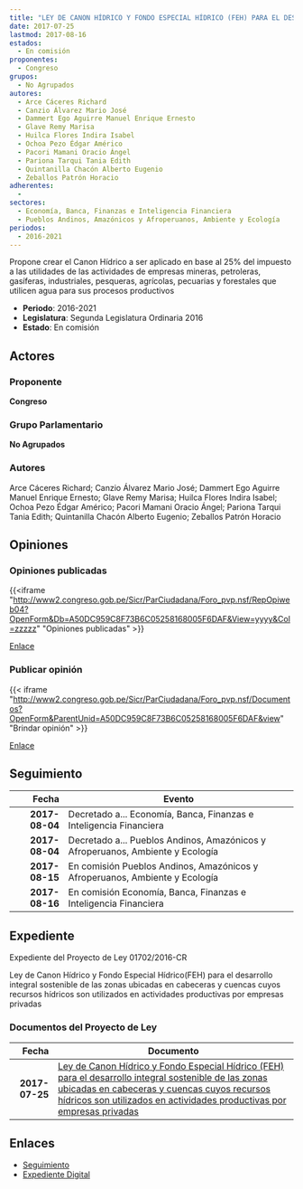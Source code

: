 ```yaml
---
title: "LEY DE CANON HÍDRICO Y FONDO ESPECIAL HÍDRICO (FEH) PARA EL DESARROLLO INTEGRAL SOSTENIBLE DE LAS ZONAS UBICADAS EN CABECERAS Y CUENCAS CUYOS RECURSOS HÍDRICOS SON UTILIZADOS EN ACTIVIDADES PRODUCTIVAS POR EMPRESAS PRIVADAS"
date: 2017-07-25
lastmod: 2017-08-16
estados: 
  - En comisión
proponentes: 
  - Congreso
grupos: 
  - No Agrupados
autores: 
  - Arce Cáceres Richard
  - Canzio Álvarez Mario José
  - Dammert Ego Aguirre Manuel Enrique Ernesto
  - Glave Remy Marisa
  - Huilca Flores Indira Isabel
  - Ochoa Pezo Édgar Américo
  - Pacori Mamani Oracio Ángel
  - Pariona Tarqui Tania Edith
  - Quintanilla Chacón Alberto Eugenio
  - Zeballos Patrón Horacio
adherentes: 
  - 
sectores: 
  - Economía, Banca, Finanzas e Inteligencia Financiera
  - Pueblos Andinos, Amazónicos y Afroperuanos, Ambiente y Ecología
periodos: 
  - 2016-2021
---
```


Propone crear el Canon Hídrico a ser aplicado en base al 25% del impuesto a las utilidades de las actividades de empresas mineras, petroleras, gasíferas, industriales, pesqueras, agrícolas, pecuarias y forestales que utilicen agua para sus procesos productivos

- **Periodo**: 2016-2021
- **Legislatura**: Segunda Legislatura Ordinaria 2016
- **Estado**: En comisión

## Actores

### Proponente

**Congreso**

### Grupo Parlamentario

**No Agrupados**

### Autores

Arce Cáceres Richard; Canzio Álvarez Mario José; Dammert Ego Aguirre Manuel Enrique Ernesto; Glave Remy Marisa; Huilca Flores Indira Isabel; Ochoa Pezo Édgar Américo; Pacori Mamani Oracio Ángel; Pariona Tarqui Tania Edith; Quintanilla Chacón Alberto Eugenio; Zeballos Patrón Horacio


## Opiniones

### Opiniones publicadas

{{<iframe "http://www2.congreso.gob.pe/Sicr/ParCiudadana/Foro_pvp.nsf/RepOpiweb04?OpenForm&Db=A50DC959C8F73B6C05258168005F6DAF&View=yyyy&Col=zzzzz" "Opiniones publicadas" >}}

[Enlace](http://www2.congreso.gob.pe/Sicr/ParCiudadana/Foro_pvp.nsf/RepOpiweb04?OpenForm&Db=A50DC959C8F73B6C05258168005F6DAF&View=yyyy&Col=zzzzz)
### Publicar opinión

{{< iframe "http://www2.congreso.gob.pe/Sicr/ParCiudadana/Foro_pvp.nsf/Documentos?OpenForm&ParentUnid=A50DC959C8F73B6C05258168005F6DAF&view" "Brindar opinión" >}}

[Enlace](http://www2.congreso.gob.pe/Sicr/ParCiudadana/Foro_pvp.nsf/Documentos?OpenForm&ParentUnid=A50DC959C8F73B6C05258168005F6DAF&view)

## Seguimiento

| Fecha | Evento |
|------:|--------|
| **2017-08-04** | Decretado a... Economía, Banca, Finanzas e Inteligencia Financiera|
| **2017-08-04** | Decretado a... Pueblos Andinos, Amazónicos y Afroperuanos, Ambiente y Ecología|
| **2017-08-15** | En comisión Pueblos Andinos, Amazónicos y Afroperuanos, Ambiente y Ecología|
| **2017-08-16** | En comisión Economía, Banca, Finanzas e Inteligencia Financiera|


## Expediente

Expediente del Proyecto de Ley 01702/2016-CR

Ley de Canon Hídrico y Fondo Especial Hídrico(FEH) para el desarrollo integral sostenible de las zonas ubicadas en cabeceras y cuencas cuyos recursos hídricos son utilizados en actividades productivas por empresas privadas


### Documentos del Proyecto de Ley

| Fecha | Documento |
|------:|--------|
| **2017-07-25** | [Ley de Canon Hídrico y Fondo Especial Hídrico (FEH) para el desarrollo integral sostenible de las zonas ubicadas en cabeceras y cuencas cuyos recursos hídricos son utilizados en actividades productivas por empresas privadas](http://www.leyes.congreso.gob.pe/Documentos/2016_2021/Proyectos_de_Ley_y_de_Resoluciones_Legislativas/PL0170220170725.pdf) |

## Enlaces 

- [Seguimiento](http://www2.congreso.gob.pe/Sicr/TraDocEstProc/CLProLey2016.nsf/f7fff46988ca05b1052578e100829cc7/03668dfe4f1421050525816800606a14?OpenDocument)
- [Expediente Digital](http://www2.congreso.gob.pehttp://www2.congreso.gob.pe/Sicr/TraDocEstProc/CLProLey2016.nsf/f7fff46988ca05b1052578e100829cc7/03668dfe4f1421050525816800606a14?OpenDocument&Click=05257FB7005EB655.eb71d0cf91d8294e05256cdf006b5706/$Body/0.1C6C)
